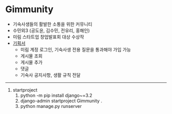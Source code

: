# Gimmunity
- 기숙사생들의 활발한 소통을 위한 커뮤니티
- 수민외3 (공도윤, 김수민, 전유리, 홍해인)
- 미림 스타트업 창업발표회 대상 수상작
- [기획서](https://bit.ly/3Tq5i80)
  - 미림 계정 로그인, 기숙사생 전용 질문을 통과해야 가입 가능
  - 게시물 조회
  - 게시물 추가
  - 댓글
  - 기숙사 공지사항, 생활 규칙 전달
---
1. startproject
   1. python -m pip install django~=3.2
   2. django-admin startproject Gimmunity .
   3. python manage.py runserver
  